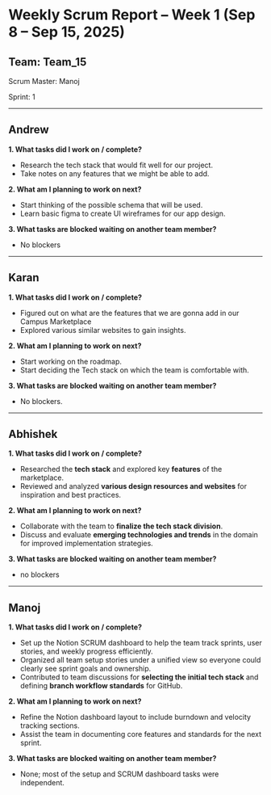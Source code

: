 # Weekly Scrum Report – Week 1 (Sep 8 – Sep 15, 2025)

## Team: Team_15

Scrum Master: Manoj

Sprint: 1

---

## Andrew

**1. What tasks did I work on / complete?**

- Research the tech stack that would fit well for our project.
- Take notes on any features that we might be able to add.

**2. What am I planning to work on next?**

- Start thinking of the possible schema that will be used.
- Learn basic figma to create UI wireframes for our app design.

**3. What tasks are blocked waiting on another team member?**

- No blockers

---

## Karan

**1. What tasks did I work on / complete?**

- Figured out on what are the features that we are gonna add in our Campus Marketplace
- Explored various similar websites to gain insights.

**2. What am I planning to work on next?**

- Start working on the roadmap.
- Start deciding the Tech stack on which the team is comfortable with.

**3. What tasks are blocked waiting on another team member?**

- No blockers.

---

## Abhishek

**1. What tasks did I work on / complete?**

- Researched the **tech stack** and explored key **features** of the marketplace.
- Reviewed and analyzed **various design resources and websites** for inspiration and best practices.

**2. What am I planning to work on next?**

- Collaborate with the team to **finalize the tech stack division**.
- Discuss and evaluate **emerging technologies and trends** in the domain for improved implementation strategies.

**3. What tasks are blocked waiting on another team member?**

- no blockers

---

## Manoj

**1. What tasks did I work on / complete?**

- Set up the Notion SCRUM dashboard to help the team track sprints, user stories, and weekly progress efficiently.
- Organized all team setup stories under a unified view so everyone could clearly see sprint goals and ownership.
- Contributed to team discussions for **selecting the initial tech stack** and defining **branch workflow standards** for GitHub.

**2. What am I planning to work on next?**

- Refine the Notion dashboard layout to include burndown and velocity tracking sections.
- Assist the team in documenting core features and standards for the next sprint.

**3. What tasks are blocked waiting on another team member?**

- None; most of the setup and SCRUM dashboard tasks were independent.
